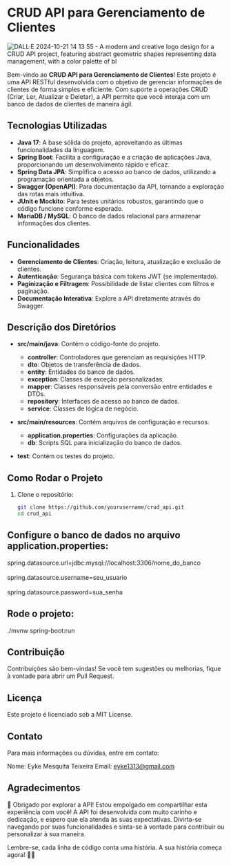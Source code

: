 # CRUD API para Gerenciamento de Clientes

![DALL·E 2024-10-21 14 13 55 - A modern and creative logo design for a CRUD API project, featuring abstract geometric shapes representing data management, with a color palette of bl](https://github.com/user-attachments/assets/53f6f0c7-fc4d-46ed-8e8c-1a88a1304393)

Bem-vindo ao **CRUD API para Gerenciamento de Clientes**! Este projeto é uma API RESTful desenvolvida com o objetivo de gerenciar informações de clientes de forma simples e eficiente. Com suporte a operações CRUD (Criar, Ler, Atualizar e Deletar), a API permite que você interaja com um banco de dados de clientes de maneira ágil.

## Tecnologias Utilizadas

- **Java 17**: A base sólida do projeto, aproveitando as últimas funcionalidades da linguagem.
- **Spring Boot**: Facilita a configuração e a criação de aplicações Java, proporcionando um desenvolvimento rápido e eficaz.
- **Spring Data JPA**: Simplifica o acesso ao banco de dados, utilizando a programação orientada a objetos.
- **Swagger (OpenAPI)**: Para documentação da API, tornando a exploração das rotas mais intuitiva.
- **JUnit e Mockito**: Para testes unitários robustos, garantindo que o código funcione conforme esperado.
- **MariaDB / MySQL**: O banco de dados relacional para armazenar informações dos clientes.

## Funcionalidades

- **Gerenciamento de Clientes**: Criação, leitura, atualização e exclusão de clientes.
- **Autenticação**: Segurança básica com tokens JWT (se implementado).
- **Paginização e Filtragem**: Possibilidade de listar clientes com filtros e paginação.
- **Documentação Interativa**: Explore a API diretamente através do Swagger.


## Descrição dos Diretórios

- **src/main/java**: Contém o código-fonte do projeto.
  - **controller**: Controladores que gerenciam as requisições HTTP.
  - **dto**: Objetos de transferência de dados.
  - **entity**: Entidades do banco de dados.
  - **exception**: Classes de exceção personalizadas.
  - **mapper**: Classes responsáveis pela conversão entre entidades e DTOs.
  - **repository**: Interfaces de acesso ao banco de dados.
  - **service**: Classes de lógica de negócio.

- **src/main/resources**: Contém arquivos de configuração e recursos.
  - **application.properties**: Configurações da aplicação.
  - **db**: Scripts SQL para inicialização do banco de dados.

- **test**: Contém os testes do projeto.


## Como Rodar o Projeto

1. Clone o repositório:
   ```bash
   git clone https://github.com/yourusername/crud_api.git
   cd crud_api
   
## Configure o banco de dados no arquivo application.properties:

spring.datasource.url=jdbc:mysql://localhost:3306/nome_do_banco<br><br> spring.datasource.username=seu_usuario<br><br> spring.datasource.password=sua_senha

## Rode o projeto:

./mvnw spring-boot:run

## Contribuição
Contribuições são bem-vindas! Se você tem sugestões ou melhorias, fique à vontade para abrir um Pull Request.

## Licença
Este projeto é licenciado sob a MIT License.

## Contato
Para mais informações ou dúvidas, entre em contato:

Nome: Eyke Mesquita Teixeira
Email: eyke1313@gmail.com

## Agradecimentos

🎉 Obrigado por explorar a API!
Estou empolgado em compartilhar esta experiência com você! A API foi desenvolvida com muito carinho e dedicação, e espero que ela atenda às suas expectativas. Divirta-se navegando por suas funcionalidades e sinta-se à vontade para contribuir ou personalizar à sua maneira.

Lembre-se, cada linha de código conta uma história. A sua história começa agora! 🚀✨
